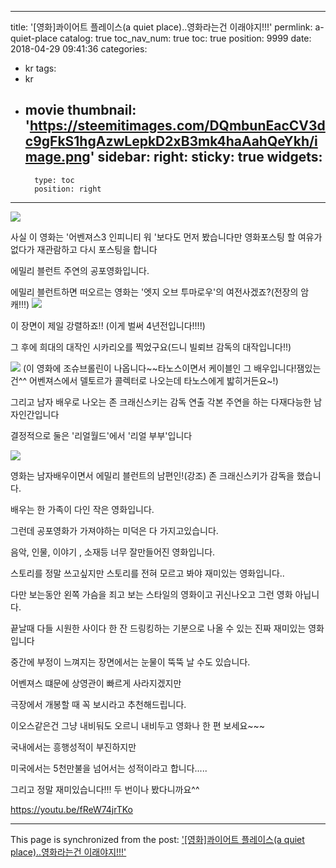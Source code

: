 
---
title: '[영화]콰이어트 플레이스(a quiet place)..영화라는건 이래야지!!!'
permlink: a-quiet-place
catalog: true
toc_nav_num: true
toc: true
position: 9999
date: 2018-04-29 09:41:36
categories:
- kr
tags:
- kr
- movie
thumbnail: 'https://steemitimages.com/DQmbunEacCV3dc9gFkS1hgAzwLepkD2xB3mk4haAahQeYkh/image.png'
sidebar:
    right:
        sticky: true
widgets:
    -
        type: toc
        position: right
---


![](https://steemitimages.com/DQmbunEacCV3dc9gFkS1hgAzwLepkD2xB3mk4haAahQeYkh/image.png)

사실 이 영화는 '어벤져스3 인피니티 워 '보다도 먼저 봤습니다만
영화포스팅 할 여유가 없다가
재관람하고 다시 포스팅을 합니다

에밀리 블런트 주연의 공포영화입니다.

에밀리 블런트하면  떠오르는 영화는 '엣지 오브 투마로우'의 여전사겠죠?(전장의 암캐!!!)
![](https://steemitimages.com/DQmVYUQVhTW1ZDGZQgtD7yLgEybghCxE1JoW61AdeexhAGP/image.png)

이 장면이 제일 강렬하죠!! 
(이게 벌써 4년전입니다!!!!)

그 후에 희대의 대작인 시카리오를 찍었구요(드니 빌뢰브 감독의 대작입니다!!)

![](https://steemitimages.com/DQmW3Enpy8jGCTPQjC2vKZYnp4Jfokged3ALZueL2U38Hei/image.png)
(이 영화에 조슈브롤린이 나옵니다~~타노스이면서 케이블인 그 배우입니다!잼있는건^^ 어벤져스에서 델토르가 콜렉터로 나오는데 타노스에게 밟히거든요~!)

그리고 남자 배우로 나오는 존 크래신스키는 감독 연출 각본 주연을 하는 다재다능한 남자인간입니다

결정적으로 둘은 '리얼월드'에서 '리얼 부부'입니다

![](https://steemitimages.com/DQmSeA1vaBMeKeZDZ3ewLQhcqEXRc42ND5q2Dbpgv8gumnN/image.png)


영화는 남자배우이면서 에밀리 블런트의 남편인!(강조) 존 크래신스키가 감독을 했습니다.

배우는 한 가족이 다인 작은 영화입니다.

그런데 공포영화가 가져야하는 미덕은 다 가지고있습니다.

음악, 인물, 이야기 , 소재등 너무 잘만들어진 영화입니다.

스토리를 정말 쓰고싶지만 스토리를 전혀 모르고 봐야 재미있는 영화입니다..

다만 보는동안 왼쪽 가슴을 죄고 보는 스타일의 영화이고 귀신나오고 그런 영화 아닙니다.

끝날때 다들 시원한 사이다 한 잔 드링킹하는 기분으로 나올 수 있는 진짜 재미있는 영화입니다

중간에 부정이 느껴지는 장면에서는 눈물이 뚝뚝 날 수도 있습니다.

어벤져스 떄문에 상영관이 빠르게 사라지겠지만

극장에서 개봉할 때 꼭 보시라고 추천해드립니다. 

이오스같은건 그냥 내비둬도 오르니 내비두고 영화나 한 편 보세요~~~

국내에서는 흥행성적이 부진하지만

미국에서는 5천만불을 넘어서는 성적이라고 합니다.....

그리고 정말 재미있습니다!!! 두 번이나 봤다니까요^^

https://youtu.be/fReW74jrTKo

- - -

This page is synchronized from the post: ['[영화]콰이어트 플레이스(a quiet place)..영화라는건 이래야지!!!'](https://steemit.com/@virus707/a-quiet-place)
